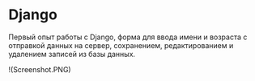 # Django
Первый опыт работы с Django, форма для ввода имени и возраста с отправкой данных на сервер, сохранением, редактированием и удалением записей из базы данных.

!(Screenshot.PNG)
